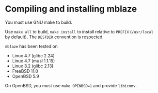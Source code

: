# Compiling and installing mblaze

You must use GNU make to build.

Use `make all` to build, `make install` to install relative to `PREFIX`
(`/usr/local` by default).  The `DESTDIR` convention is respected.

`mblaze` has been tested on
- Linux 4.7 (glibc 2.24)
- Linux 4.7 (musl 1.1.15)
- Linux 3.2 (glibc 2.13)
- FreeBSD 11.0
- OpenBSD 5.9

On OpenBSD, you must use `make OPENBSD=1` and provide `libiconv`.
